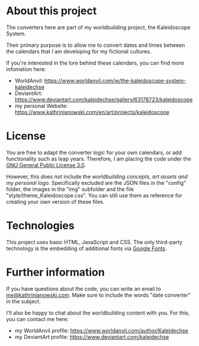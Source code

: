 # About this project

The converters here are part of my worldbuilding project, the Kaleidoscope System.

Their primary purpose is to allow me to convert dates and times between the calendars that I am developing for my fictional cultures.

If you're interested in the lore behind these calendars, you can find more infomation here:
* WorldAnvil: <https://www.worldanvil.com/w/the-kaleidoscope-system-kaleidechse>
* DeviantArt: <https://www.deviantart.com/kaleidechse/gallery/63178723/kaleidoscope>
* my personal Website: <https://www.kathrinjanowski.com/en/art/projects/kaleidoscope>


# License

You are free to adapt the converter logic for your own calendars, or add functionality such as leap years.
Therefore, I am placing the code under the [GNU General Public License 3.0](https://www.gnu.org/licenses/gpl-3.0.en.html).


However, this does *not* include the *worldbuilding concepts, art assets and my personal logo*.
Specifically excluded are the JSON files in the "config" folder, the images in the "img" subfolder and the file "style/theme_Kaleidoscope.css".
You can still use them as reference for creating your own version of these files.

# Technologies

This project uses basic HTML, JavaScript and CSS.
The only third-party technology is the embedding of additional fonts via [Google Fonts](https://fonts.google.com/).


# Further information

If you have questions about the code, you can write an email to <me@kathrinjanowski.com>.
Make sure to include the words "date converter" in the subject.

I'll also be happy to chat about the worldbuilding content with you.
For this, you can contact me here:
* my WorldAnvil profile: <https://www.worldanvil.com/author/Kaleidechse>
* my DeviantArt profile: <https://www.deviantart.com/kaleidechse>
